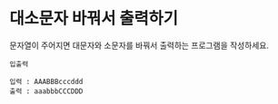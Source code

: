 # 대소문자 바꿔서 출력하기

문자열이 주어지면 대문자와 소문자를 바꿔서 출력하는 프로그램을 작성하세요.

```text
입출력

입력 : AAABBBcccddd
출력 : aaabbbCCCDDD
```
